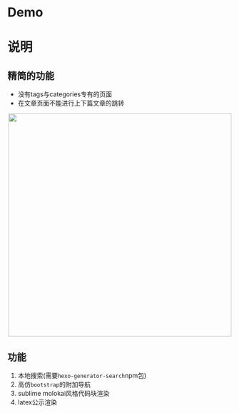 # Demo

# 说明

## 精简的功能

- 没有tags与categories专有的页面
- 在文章页面不能进行上下篇文章的跳转

<div align="center">
  <img width="500px" src="https://github.com/hexo-simple-theme/theme_demo/blob/master/demo3.png">
</div>

## 功能

1. 本地搜索(需要`hexo-generator-search`npm包)
2. 高仿`bootstrap`的附加导航
3. sublime molokai风格代码块渲染
4. latex公示渲染
